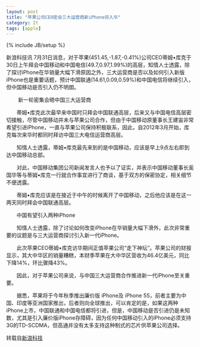 ```yaml
---
layout: post
title: "苹果公司CEO密会三大运营商新iPhone将入华"
category: It
tags: [apple]
---
```

{% include JB/setup %}

新浪科技讯 7月31日消息，对于苹果(451.45,-1.87,-0.41%)公司CEO蒂姆•库克于30日上午拜会中国移动和中国电信(49.7,0.97,1.99%)的高层，知情人士透露，除了探讨iPhone在华销量大幅下滑原因之外，三大运营商是否以及如何引入新版iPhone也是重要话题，预计中国联通(14.61,0.09,0.59%)和中国电信将继续引入，但中国移动是否引入仍不明朗。

　　	新一轮密集会晤中国三大运营商

　　蒂姆•库克此次最早来中国时只拜会中国联通高层，后来又与中国电信高层密切接触，尽管中国移动并未与苹果公司合作，但由于中国移动原董事长王建宙非常希望引进iPhone，一直与苹果公司保持积极联系，因此，自2012年3月开始，库克每次来华时都同时拜访中国三大电信运营商高层。

　　知情人士透露，蒂姆•库克最先来到的是中国移动，应该是早上9点左右即到达中国移动总部。

　　对此，中国移动集团公司新闻发言人也予以了证实，并表示中国移动董事长奚国华等与蒂姆•库克一行就合作事宜进行了商谈，基于双方的保密协定，相关细节不便透露。

　　蒂姆•库克应该是在接近于中午的时候离开了中国移动，之后他应该是在这一两天同时拜会中国联通高层。

　　中国有望引入两种iPhone

　　知情人士透露，除了讨论如何改变iPhone在华销量大幅下滑外，此次非常重要的议题是与三大运营商探讨引入新一代iPhone。

　　此次苹果CEO蒂姆•库克访华期间正值苹果公司“走下神坛”。苹果公司的财报显示，其大中华区的销量糟糕，本财季苹果在大中华区营收为46.4亿美元，同比下降14%，环比骤降43%。

　　因此，对于苹果公司来说，与中国三大运营商合作推进新一代iPhone至关重要。

　　据悉，苹果将于今年秋季推出廉价版 iPhone及 iPhone 5S，前者主要为中国、印度等亚洲国家推出，后者则向全球推出，可以肯定的是，如果这两种iPhone上市，中国联通和中国电信都将引进，但是，中国移动是否引进仍是未知数，尤其是引入廉价版iPhone存障碍，因为任何中国移动引入的iPhone必须支持3G的TD-SCDMA，但高通并没有太多支持这种制式的芯片供苹果公司选择。

转载自<a href="http://tech.sina.com.cn/t/2013-07-31/02048590016.shtml">新浪科技</a>